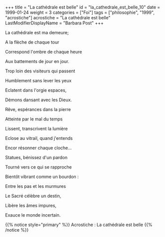 +++
title = "La cathédrale est belle"
id = "la_cathedrale_est_belle_10"
date = 1999-01-24
weight = 3
categories = ["Foi"]
tags = ["philosophie", "1999", "acrostiche"]
acrostiche = "La cathédrale est belle"
LastModifierDisplayName = "Barbara Post"
+++

La cathédrale est ma demeure;

A la flèche de chaque tour

Correspond l'ombre de chaque heure

Aux battements de jour en jour.

Trop loin des visiteurs qui passent

Humblement sans lever les yeux

Eclatent dans l'orgie espaces,

Démons dansant avec les Dieux.

Rêve, espérances dans la pierre

Atteinte par le mal du temps

Lissent, transcrivent la lumière

Eclose au vitrail, quand j'entends

Encor résonner chaque cloche...

Statues, bénissez d'un pardon

Tourné vers ce qui se rapproche

Bientôt vibrant comme un bourdon :

Entre les pas et les murmures

Le Sacré célèbre un destin,

Libère les âmes impures,

Exauce le monde incertain.

{{% notice style="primary" %}}
Acrostiche : La cathédrale est belle
{{% /notice %}}
